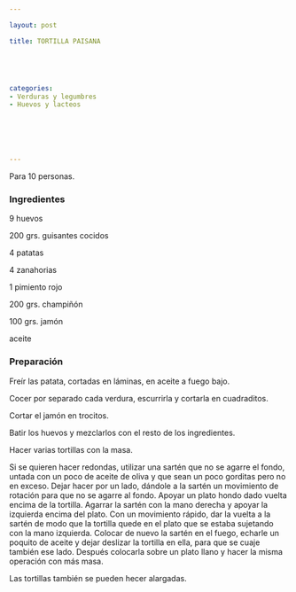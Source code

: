```yaml
---

layout: post

title: TORTILLA PAISANA





categories:
- Verduras y legumbres
- Huevos y lacteos






---
```


Para 10 personas.

<h3>Ingredientes</h3>

9 huevos

200 grs. guisantes cocidos

4 patatas

4 zanahorias

1 pimiento rojo

200 grs. champiñón

100 grs.  jamón

aceite

<h3>Preparación</h3>

Freír las patata, cortadas en láminas, en aceite a fuego bajo.

Cocer por separado cada verdura, escurrirla y cortarla en cuadraditos.

Cortar el jamón en trocitos.

Batir los huevos y mezclarlos con el resto de los ingredientes.

Hacer varias tortillas con la masa.

Si se quieren hacer redondas, utilizar una sartén que no se agarre el fondo, untada con un poco de aceite de oliva y que sean un poco gorditas pero no en exceso. Dejar hacer por un lado, dándole a la sartén un movimiento de rotación para que no se agarre al fondo. Apoyar un plato hondo dado vuelta encima de la tortilla. Agarrar la sartén con la mano derecha y apoyar la izquierda encima del plato. Con un movimiento rápido, dar la vuelta a la sartén de modo que la tortilla quede en el plato que se estaba sujetando con la mano izquierda. Colocar de nuevo la sartén en el fuego, echarle un poquito de aceite y dejar deslizar la tortilla en ella, para que se cuaje también ese lado. Después colocarla sobre un plato llano y hacer la misma operación con más masa.

Las tortillas también se pueden hecer alargadas.